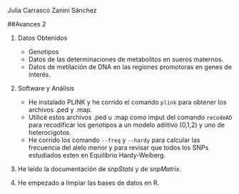 Julia Carrasco Zanini Sánchez

##Avances 2

1. Datos Obtenidos
	- Genotipos
	- Datos de las determinaciones de metabolitos en sueros maternos.
	- Datos de metilación de DNA en las regiones promotoras en genes de interés.

2. Software y Análisis
	- He instalado PLINK y he corrido el comando `plink` para obtener los archivos .ped y .map.
	- Utilicé estos archivos .ped u .map como imput del comando `recodeAD` para recodificar los genotipos a un modelo adiitivo (0,1,2) y uno de heterocigotos. 
	- He corrido los comando `--freq` y `--hardy` para calcular las frecuencia del alelo menor y para revisar que todos los SNPs estudiados esten en Equilibrio Hardy-Weiberg.

3. He leído la  documentación de *snpStats* y de *snpMatrix*.
4. He empezado a limpiar las bases de datos en R.


